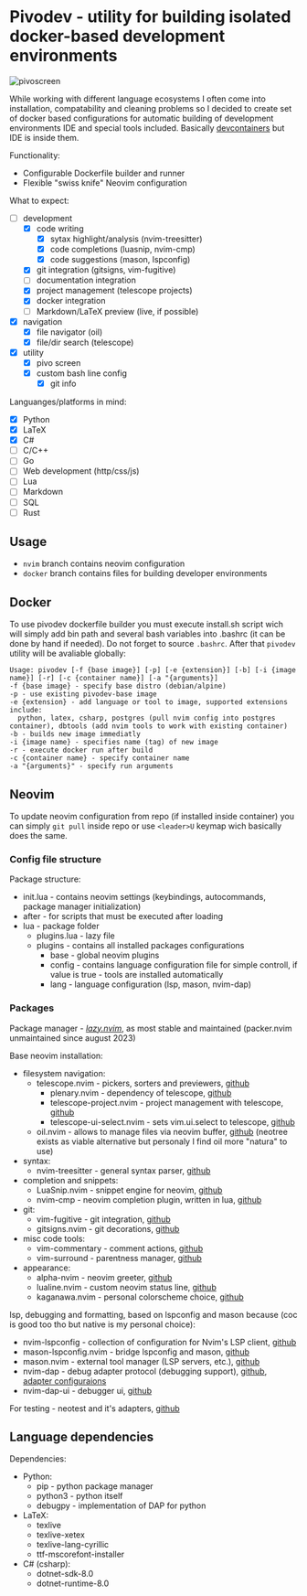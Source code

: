# Pivodev - utility for building isolated docker-based development environments
![pivoscreen](https://github.com/Andebugan/pivodev/assets/40489252/9a6cec74-945b-4d7e-b849-a9c1a8a73c94)

While working with different language ecosystems I often come into installation, compatability and cleaning problems so I decided to create set of docker based configurations for automatic building of development environments IDE and special tools included. Basically [devcontainers](https://code.visualstudio.com/docs/devcontainers/containers) but IDE is inside them.

Functionality:
- Configurable Dockerfile builder and runner
- Flexible "swiss knife" Neovim configuration

What to expect:
- [ ] development
    - [x] code writing
        - [x] sytax highlight/analysis (nvim-treesitter)
        - [x] code completions (luasnip, nvim-cmp)
        - [x] code suggestions (mason, lspconfig)
    - [x] git integration (gitsigns, vim-fugitive)
    - [ ] documentation integration
    - [x] project management (telescope projects)
    - [x] docker integration
    - [ ] Markdown/LaTeX preview (live, if possible)
- [x] navigation
    - [x] file navigator (oil)
    - [x] file/dir search (telescope)
- [x] utility
    - [x] pivo screen
    - [x] custom bash line config
        - [x] git info

Languanges/platforms in mind:
- [x] Python
- [x] LaTeX
- [x] C#
- [ ] C/C++
- [ ] Go
- [ ] Web development (http/css/js)
- [ ] Lua
- [ ] Markdown
- [ ] SQL
- [ ] Rust

## Usage
- `nvim` branch contains neovim configuration
- `docker` branch contains files for building developer environments

## Docker
To use pivodev dockerfile builder you must execute install.sh script wich will simply add bin path and several bash variables into .bashrc (it can be done by hand if needed). Do not forget to source `.bashrc`. After that `pivodev` utility will be avaliable globally:
```
Usage: pivodev [-f {base image}] [-p] [-e {extension}] [-b] [-i {image name}] [-r] [-c {container name}] [-a "{arguments}]
-f {base image} - specify base distro (debian/alpine)
-p - use existing pivodev-base image
-e {extension} - add language or tool to image, supported extensions include:
  python, latex, csharp, postgres (pull nvim config into postgres container), dbtools (add nvim tools to work with existing container)
-b - builds new image immediatly
-i {image name} - specifies name (tag) of new image
-r - execute docker run after build
-c {container name} - specify container name
-a "{arguments}" - specify run arguments
```

## Neovim
To update neovim configuration from repo (if installed inside container) you can simply `git pull` inside repo or use `<leader>U` keymap wich basically does the same. 

### Config file structure
Package structure:
- init.lua - contains neovim settings (keybindings, autocommands, package manager initialization)
- after - for scripts that must be executed after loading
- lua - package folder
    - plugins.lua - lazy file 
    - plugins - contains all installed packages configurations
        - base - global neovim plugins
        - config - contains language configuration file for simple controll, if value is true - tools are installed automatically
        - lang - language configuration (lsp, mason, nvim-dap)

### Packages
Package manager - [*lazy.nvim*](https://github.com/folke/lazy.nvim), as most stable and maintained (packer.nvim unmaintained since august 2023)

Base neovim installation:
+ filesystem navigation:
  + telescope.nvim - pickers, sorters and previewers, [github](https://github.com/nvim-telescope/telescope.nvim)
    + plenary.nvim - dependency of telescope, [github](https://github.com/nvim-lua/plenary.nvim)
    + telescope-project.nvim - project management with telescope, [github](https://github.com/nvim-telescope/telescope-project.nvim)
    + telescope-ui-select.nvim - sets vim.ui.select to telescope, [github](https://github.com/nvim-telescope/telescope-ui-select.nvim)
  + oil.nvim - allows to manage files via neovim buffer, [github](https://github.com/stevearc/oil.nvim) (neotree exists as viable alternative but personaly I find oil more "natura" to use)
+ syntax:
  + nvim-treesitter - general syntax parser, [github](https://github.com/nvim-treesitter/nvim-treesitter)
+ completion and snippets:
  + LuaSnip.nvim - snippet engine for neovim, [github](https://github.com/L3MON4D3/LuaSnip)
  + nvim-cmp - neovim completion plugin, written in lua, [github](https://github.com/hrsh7th/nvim-cmp)
+ git:
  + vim-fugitive - git integration, [github](https://github.com/tpope/vim-fugitive)
  + gitsigns.nvim - git decorations, [github](https://github.com/lewis6991/gitsigns.nvim)
+ misc code tools:
  + vim-commentary - comment actions, [github](https://github.com/tpope/vim-commentary)
  + vim-surround - parentness manager, [github](https://github.com/tpope/vim-surround)
+ appearance:
  + alpha-nvim - neovim greeter, [github](https://github.com/goolord/alpha-nvim)
  + lualine.nvim - custom neovim status line, [github](https://github.com/nvim-lualine/lualine.nvim)
  + kaganawa.nvim - personal colorscheme choice, [github](https://github.com/rebelot/kanagawa.nvim)

lsp, debugging and formatting, based on lspconfig and mason because (coc is good too tho but native is my personal choice):
+ nvim-lspconfig - collection of configuration for Nvim's LSP client, [github](https://github.com/neovim/nvim-lspconfig)
+ mason-lspconfig.nvim - bridge lspconfig and mason, [github](https://github.com/williamboman/mason-lspconfig.nvim)
+ mason.nvim - external tool manager (LSP servers, etc.), [github](https://github.com/williamboman/mason.nvim?tab=readme-ov-file)
+ nvim-dap - debug adapter protocol (debugging support), [github](https://github.com/mfussenegger/nvim-dap), [adapter configuraions](https://github.com/mfussenegger/nvim-dap/wiki/Debug-Adapter-installation#python)
+ nvim-dap-ui - debugger ui, [github](https://github.com/rcarriga/nvim-dap-ui)

For testing - neotest and it's adapters, [github](https://github.com/nvim-neotest/neotest)

## Language dependencies
Dependencies:
- Python:
    - pip - python package manager
    - python3 - python itself
    - debugpy - implementation of DAP for python
- LaTeX:
    - texlive
    - texlive-xetex
    - texlive-lang-cyrillic
    - ttf-mscorefont-installer
- C# (csharp):
    - dotnet-sdk-8.0
    - dotnet-runtime-8.0
